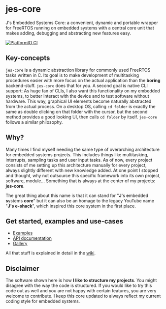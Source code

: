 # jes-core
J's Embedded Systems Core: a convenient, dynamic and portable wrapper for FreeRTOS running on embedded systems with a central core unit that makes adding, debugging and abstracting new features easy.

[![PlatformIO CI](https://github.com/jake-is-ESD-protected/jes-core/actions/workflows/workflow.yml/badge.svg?branch=main)](https://github.com/jake-is-ESD-protected/jes-core/actions/workflows/workflow.yml)

## Key-concepts
`jes-core` is a dynamic abstraction library for commonly used FreeRTOS tasks written in C. Its goal is to make development of multitasking procedures easier with more focus on the actual application than the **boring** backend-stuff. `jes-core` does that for you. A second goal is native CLI support: As huge fan of CLIs, I also want this functionality on my embedded systems, to better interact with the device and to test software without hardware. This way, graphical UI elements become naturally abstracted from the actual process. On a desktop OS, calling `cd folder` is exactly the same as double clicking on that folder with the cursor, but the second method provides a good looking UI, then calls `cd folder` by itself. `jes-core` follows a similar philosophy.

## Why?
Many times I find myself needing the same type of overarching architecture for embedded systems projects. This includes things like multitasking, interrupts, sampling tasks and user input tasks. As of now, every project consists of me setting up this architecture manually for every project, always slightly different with new knowledge added. At one point I stopped and thought, why not outsource this specific framework into its own project, software, module... Something that is always at the center of my projects: **jes-core**.

The great thing about this name is that it can stand for "**J**'s **e**mbedded **s**ystems **core**" but it can also be an homage to the legacy YouTube name "**J's e-shack**", which inspired this core system in the first place.

## Get started, examples and use-cases

- [Examples](https://github.com/jake-is-ESD-protected/jes-core/wiki/Examples)
- [API documentation](https://github.com/jake-is-ESD-protected/jes-core/wiki/API-Documentation)
- [Gallery](https://github.com/jake-is-ESD-protected/jes-core/wiki#check-the-stats-of-your-program)

All that stuff is explained in detail in the [wiki](https://github.com/jake-is-ESD-protected/jes-core/wiki).

## Disclaimer
The software shown here is how **I like to structure my projects**. You might disagree with the way the code is structured. If you would like to try this code out as well and you are not happy with certain features, you are very welcome to contribute. I keep this core updated to always reflect my current coding style for embedded systems.
